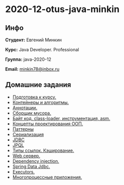 # 2020-12-otus-java-minkin

## Инфо

**Студент:** Евгений Минкин

**Курс:** Java Developer. Professional

**Группа:** java-2020-12

**Email:** minkin78@inbox.ru

## Домашние задания
* [Подготовка к курсу.](hw01-gradle)
* [Контейнеры и алгоритмы.](hw04-generics)
* [Аннотации.](hw06-reflections)
* [Сборщик мусора.](hw08-gc)
* [Байт код, class-loader, инструментация, asm.](hw10-byteCodes)
* [Концепты проектирования ООП.](hw12-solid)
* [Паттерны](hw15-patterns)
* [Сериализация](hw16-io)
* [JDBC](hw18-jdbc)
* [JPQL](hw21-jpql)
* [Типы ссылок. Кэширование.](hw22-cache)
* [Web сервер.](hw24-webServer)
* [Dependency injection.](hw25-di)
* [Spring Data Jdbc.](hw28-springDataJdbc)
* [Executors.](hw31-executors)
* [Многопроцессные приложения.](hw33-multiprocess)
